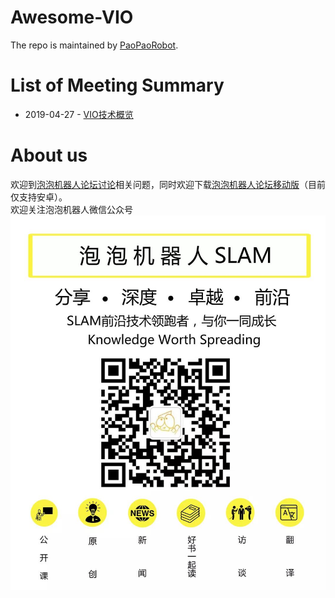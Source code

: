 # Awesome-VIO

The repo is maintained by [PaoPaoRobot](https://github.com/PaoPaoRobot).

# List of Meeting Summary

- 2019-04-27 - [VIO技术概览](./summary/2019-04-27.md)

# About us
欢迎到[泡泡机器人论坛讨论](http://paopaorobot.org/bbs/)相关问题，同时欢迎下载[泡泡机器人论坛移动版](https://phpwind.aliyun.com/app/download?id=6094)（目前仅支持安卓）。      
欢迎关注泡泡机器人微信公众号 
![logo](./assets/imgs/wechat.jpg)